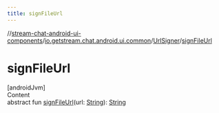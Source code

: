 ```yaml
---
title: signFileUrl
---
```

//[stream-chat-android-ui-components](../../../index.md)/[io.getstream.chat.android.ui.common](../index.md)/[UrlSigner](index.md)/[signFileUrl](signFileUrl.md)



# signFileUrl  
[androidJvm]  
Content  
abstract fun [signFileUrl](signFileUrl.md)(url: [String](https://kotlinlang.org/api/latest/jvm/stdlib/kotlin/-string/index.html)): [String](https://kotlinlang.org/api/latest/jvm/stdlib/kotlin/-string/index.html)  



